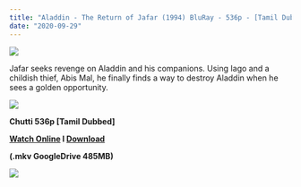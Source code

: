 ```yaml
---
title: "Aladdin - The Return of Jafar (1994) BluRay - 536p - [Tamil Dubbed] - x264 - 450MB"
date: "2020-09-29"
---
```


[![](https://1.bp.blogspot.com/-TGUj-qLXQfc/X3K8yDz71II/AAAAAAAABJo/wdVqmrNJgKkW8bZF_lIlqRqjARRk85gFwCLcBGAsYHQ/s16000/02.jpg)](https://1.bp.blogspot.com/-TGUj-qLXQfc/X3K8yDz71II/AAAAAAAABJo/wdVqmrNJgKkW8bZF_lIlqRqjARRk85gFwCLcBGAsYHQ/s1200/02.jpg)

Jafar seeks revenge on Aladdin and his companions. Using Iago and a childish thief, Abis Mal, he finally finds a way to destroy Aladdin when he sees a golden opportunity.

[![](https://1.bp.blogspot.com/-fai1ZuUwnbA/XIjy2aT4irI/AAAAAAAAANw/7rEO6tENJrUFG3goDQKkqoL-8fDxd-o3gCK4BGAsYHg/d/torrborder.gif)](https://1.bp.blogspot.com/-fai1ZuUwnbA/XIjy2aT4irI/AAAAAAAAANw/7rEO6tENJrUFG3goDQKkqoL-8fDxd-o3gCK4BGAsYHg/s500/torrborder.gif)

**Chutti 536p \[Tamil Dubbed\]**

**[Watch Online](https://drive.google.com/file/d/1z6ED2ObpVgBavwxTcZjcGDx2n1AjiGKH/view) I [Download](https://drive.google.com/uc?id=1z6ED2ObpVgBavwxTcZjcGDx2n1AjiGKH&export=download)**

**(.mkv GoogleDrive 485MB)**

[![](https://1.bp.blogspot.com/-fai1ZuUwnbA/XIjy2aT4irI/AAAAAAAAANw/7rEO6tENJrUFG3goDQKkqoL-8fDxd-o3gCK4BGAsYHg/d/torrborder.gif)](https://1.bp.blogspot.com/-fai1ZuUwnbA/XIjy2aT4irI/AAAAAAAAANw/7rEO6tENJrUFG3goDQKkqoL-8fDxd-o3gCK4BGAsYHg/s500/torrborder.gif)
